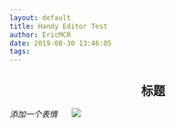 ```yaml
---
layout: default
title: Handy Editor Test
author: EricMCR
date: 2019-08-30 13:46:05
tags:
---
```

<h2 style="text-align: center;">标题</h2><pre><i>添加一个表情&nbsp; &nbsp;</i><img src="http://img.baidu.com/hi/jx2/j_0008.gif"></pre>